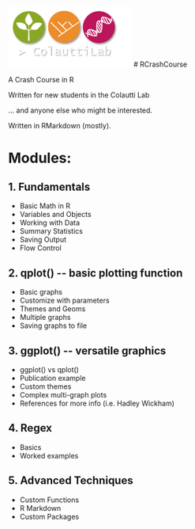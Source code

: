<img src="ColauttiLabLogo.png" width="250">
# RCrashCourse

A Crash Course in R 

Written for new students in the Colautti Lab 

... and anyone else who might be interested. 

Written in RMarkdown (mostly).

# Modules:

## 1. Fundamentals

  * Basic Math in R
  * Variables and Objects
  * Working with Data
  * Summary Statistics
  * Saving Output
  * Flow Control
  
## 2. qplot() -- basic plotting function

  * Basic graphs
  * Customize with parameters
  * Themes and Geoms
  * Multiple graphs
  * Saving graphs to file

## 3. ggplot() -- versatile graphics

  * ggplot() vs qplot()
  * Publication example
  * Custom themes
  * Complex multi-graph plots
  * References for more info (i.e. Hadley Wickham)

## 4. Regex

  * Basics
  * Worked examples
  
## 5. Advanced Techniques

  * Custom Functions
  * R Markdown
  * Custom Packages


